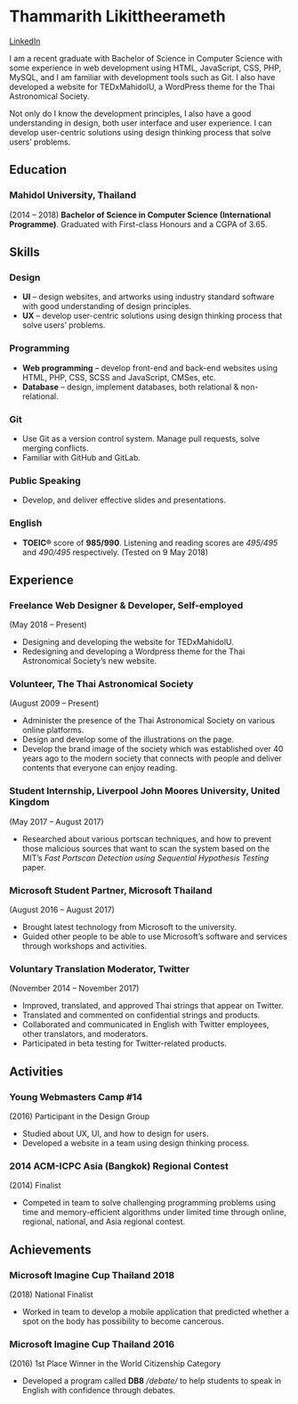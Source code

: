 # Thammarith Likittheerameth

[LinkedIn](https://linkedin.com/in/Thammarith)

I am a recent graduate with Bachelor of Science in Computer Science with some experience in web development using HTML, JavaScript, CSS, PHP, MySQL, and I am familiar with development tools such as Git. I also have developed a website for TEDxMahidolU, a WordPress theme for the Thai Astronomical Society.

Not only do I know the development principles, I also have a good understanding in design, both user interface and user experience. I can develop user-centric solutions using design thinking process that solve users’ problems.

## Education

### Mahidol University, Thailand

(2014 – 2018) **Bachelor of Science in Computer Science (International Programme)**. Graduated with First-class Honours and a CGPA of 3.65.

## Skills

### Design

* **UI** – design websites, and artworks using industry standard software with good understanding of design principles.
* **UX** – develop user-centric solutions using design thinking process that solve users’ problems.

### Programming

* **Web programming** – develop front-end and back-end websites using HTML, PHP, CSS, SCSS and JavaScript, CMSes, etc.
* **Database** – design, implement databases, both relational & non-relational.

### Git

* Use Git as a version control system. Manage pull requests, solve merging conflicts.
* Familiar with GitHub and GitLab.

### Public Speaking

* Develop, and deliver effective slides and presentations.

### English

* **TOEIC®** score of **985/990**. Listening and reading scores are *495/495* and *490/495* respectively. (Tested on 9 May 2018)

## Experience

### Freelance Web Designer & Developer, Self-employed

(May 2018 – Present)

* Designing and developing the website for TEDxMahidolU.
* Redesigning and developing a Wordpress theme for the Thai Astronomical Society’s new website.

### Volunteer, The Thai Astronomical Society

(August 2009 – Present)

* Administer the presence of the Thai Astronomical Society on various online platforms.
* Design and develop some of the illustrations on the page.
* Develop the brand image of the society which was established over 40 years ago to the modern society that connects with people and deliver contents that everyone can enjoy reading.

### Student Internship, Liverpool John Moores University, United Kingdom

(May 2017 – August 2017)

* Researched about various portscan techniques, and how to prevent those malicious sources that want to scan the system based on the MIT’s *Fast Portscan Detection using Sequential Hypothesis Testing* paper.

### Microsoft Student Partner, Microsoft Thailand

(August 2016 – August 2017)

* Brought latest technology from Microsoft to the university.
* Guided other people to be able to use Microsoft’s software and services through workshops and activities.

### Voluntary Translation Moderator, Twitter

(November 2014 – November 2017)

* Improved, translated, and approved Thai strings that appear on Twitter.
* Translated and commented on confidential strings and products.
* Collaborated and communicated in English with Twitter employees, other translators, and moderators.
* Participated in beta testing for Twitter-related products.

## Activities

### Young Webmasters Camp #14

(2016) Participant in the Design Group

* Studied about UX, UI, and how to design for users.
* Developed a website in a team using design thinking process.

### 2014 ACM-ICPC Asia (Bangkok) Regional Contest

(2014) Finalist

* Competed in team to solve challenging programming problems using time and memory-efficient algorithms under limited time through online, regional, national, and Asia regional contest.

## Achievements

### Microsoft Imagine Cup Thailand 2018

(2018) National Finalist

* Worked in team to develop a mobile application that predicted whether a spot on the body has possibility to become cancerous.

### Microsoft Imagine Cup Thailand 2016

(2016) 1st Place Winner in the World Citizenship Category

* Developed a program called **DB8** */debate/* to help students to speak in English with confidence through debates.